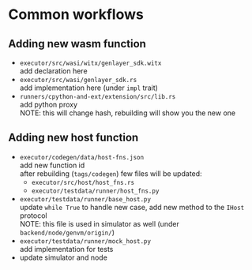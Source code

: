 # Common workflows

## Adding new wasm function
- `executor/src/wasi/witx/genlayer_sdk.witx`<br>
    add declaration here
- `executor/src/wasi/genlayer_sdk.rs`<br>
    add implementation here (under `impl` trait)
- `runners/cpython-and-ext/extension/src/lib.rs`<br>
    add python proxy<br>
    NOTE: this will change hash, rebuilding will show you the new one

## Adding new host function

- `executor/codegen/data/host-fns.json`<br>
    add new function id<br>
    after rebuilding (`tags/codegen`) few files will be updated:
    - `executor/src/host/host_fns.rs`
    - `executor/testdata/runner/host_fns.py`
- `executor/testdata/runner/base_host.py`<br>
    update `while True` to handle new case, add new method to the `IHost` protocol<br>
    NOTE: this file is used in simulator as well (under `backend/node/genvm/origin/`)
- `executor/testdata/runner/mock_host.py`<br>
    add implementation for tests
- update simulator and node
